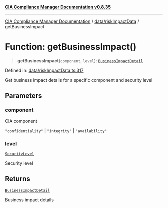 [**CIA Compliance Manager Documentation v0.8.35**](../../../README.md)

***

[CIA Compliance Manager Documentation](../../../modules.md) / [data/riskImpactData](../README.md) / getBusinessImpact

# Function: getBusinessImpact()

> **getBusinessImpact**(`component`, `level`): [`BusinessImpactDetail`](../../../types/interfaces/BusinessImpactDetail.md)

Defined in: [data/riskImpactData.ts:317](https://github.com/Hack23/cia-compliance-manager/blob/b297770fc62abf558e2711cd029bbbe74e6c5cfb/src/data/riskImpactData.ts#L317)

Get business impact details for a specific component and security level

## Parameters

### component

CIA component

`"confidentiality"` | `"integrity"` | `"availability"`

### level

[`SecurityLevel`](../../../types/cia/type-aliases/SecurityLevel.md)

Security level

## Returns

[`BusinessImpactDetail`](../../../types/interfaces/BusinessImpactDetail.md)

Business impact details
